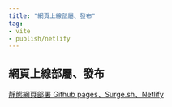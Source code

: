 ```yaml
---
title: "網頁上線部屬、發布"
tag: 
- vite
- publish/netlify
---
```


##  網頁上線部屬、發布

[靜態網頁部署 Github pages、Surge.sh、Netlify](https://medium.com/cypressyi-technote/%E9%9D%9C%E6%85%8B%E7%B6%B2%E9%A0%81%E9%83%A8%E7%BD%B2-github-pages-surge-sh-netlify-8bc8ac7123b0)